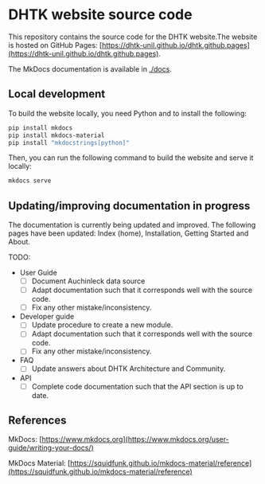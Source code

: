 # DHTK website source code

This repository contains the source code for the DHTK website.The website is hosted on GitHub Pages: [https://dhtk-unil.github.io/dhtk.github.pages](https://dhtk-unil.github.io/dhtk.github.pages).


The MkDocs documentation is available in [./docs](./docs).

## Local development

To build the website locally, you need Python and to install the following:
```bash
pip install mkdocs
pip install mkdocs-material
pip install "mkdocstrings[python]"
```

Then, you can run the following command to build the website and serve it locally:
```bash
mkdocs serve
```

## Updating/improving documentation in progress

The documentation is currently being updated and improved. The following pages have been updated: 
Index (home), Installation, Getting Started and About.

TODO:
- User Guide
  - [ ] Document Auchinleck data source
  - [ ] Adapt documentation such that it corresponds well with the source code.
  - [ ] Fix any other mistake/inconsistency.
- Developer guide
  - [ ] Update procedure to create a new module.
  - [ ] Adapt documentation such that it corresponds well with the source code.
  - [ ] Fix any other mistake/inconsistency.
- FAQ
  - [ ] Update answers about DHTK Architecture and Community.
- API
  - [ ] Complete code documentation such that the API section is up to date.

## References

MkDocs: [https://www.mkdocs.org](https://www.mkdocs.org/user-guide/writing-your-docs/)

MkDocs Material: [https://squidfunk.github.io/mkdocs-material/reference](https://squidfunk.github.io/mkdocs-material/reference)